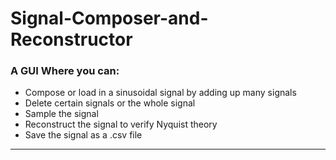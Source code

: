 # Signal-Composer-and-Reconstructor

### A GUI Where you can: 

- Compose or load in a sinusoidal signal by adding up many signals
- Delete certain signals or the whole signal
- Sample the signal
- Reconstruct the signal to verify Nyquist theory
- Save the signal as a .csv file


<hr class="rounded">
<img src=https://user-images.githubusercontent.com/61319952/169119046-ce1b897b-9106-4608-80e0-eef8cb83fc14.gif class="img-responsive" alt=""> </div>


